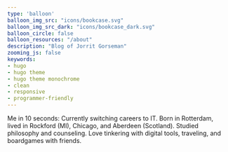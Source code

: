 ```yaml
---
type: 'balloon'
balloon_img_src: "icons/bookcase.svg"
balloon_img_src_dark: "icons/bookcase_dark.svg"
balloon_circle: false
balloon_resources: "/about"
description: "Blog of Jorrit Gorseman"
zooming_js: false
keywords:
- hugo
- hugo theme
- hugo theme monochrome
- clean
- responsive
- programmer-friendly
---
```


Me in 10 seconds:
Currently switching careers to IT. Born in Rotterdam, lived in Rockford (MI), Chicago, and Aberdeen (Scotland). Studied philosophy and counseling. Love tinkering with digital tools, traveling, and boardgames with friends.
